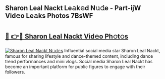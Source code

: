 ## Sharon Leal Nackt Le𝚊k𝚎d N𝚞𝚍e - Part-ijW Vid𝚎o Le𝚊ks Photos 7BsWF

# <h2><a href="http://fb6yw5.evod.top/?m=Sharon+Leal+Nackt">🔗 👉🔴 Sharon Leal Nackt Vid𝚎o Ph𝚘t𝚘s</a></h2>

[![Sharon Leal Nackt N𝚞d𝚎s](https://i.imgur.com/8V9OHl7.gif)](http://fb6yw5.evod.top/?m=Sharon+Leal+Nackt)
Influential social media star Sharon Leal Nackt, famous for sharing lifestyle and dance-themed content, including dance trend performances and mini vlogs. Social media Sharon Leal Nackt has become an important platform for public figures to engage with their followers. 
